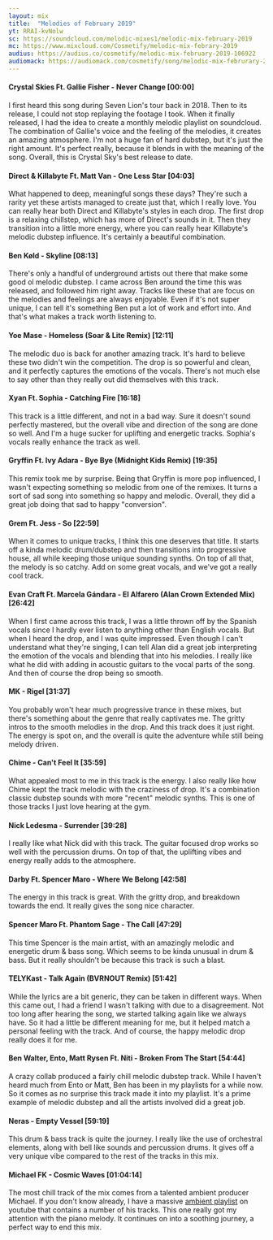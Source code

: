 ```yaml
---
layout: mix
title:  "Melodies of February 2019"
yt: RRAI-kvNolw
sc: https://soundcloud.com/melodic-mixes1/melodic-mix-february-2019
mc: https://www.mixcloud.com/Cosmetify/melodic-mix-febrary-2019
audius: https://audius.co/cosmetify/melodic-mix-february-2019-106922
audiomack: https://audiomack.com/cosmetify/song/melodic-mix-februrary-2019
---
```


#### Crystal Skies Ft. Gallie Fisher - Never Change [00:00]

I first heard this song during Seven Lion's tour back in 2018. Then to its release, I could not stop replaying the footage I took. When it finally released, I had the idea to create a monthly melodic playlist on soundcloud. The combination of Gallie's voice and the feeling of the melodies, it creates an amazing atmosphere. I'm not a huge fan of hard dubstep, but it's just the right amount. It's perfect really, because it blends in with the meaning of the song. Overall, this is Crystal Sky's best release to date.

#### Direct & Killabyte Ft. Matt Van - One Less Star [04:03]

What happened to deep, meaningful songs these days? They're such a rarity yet these artists managed to create just that, which I really love. You can really hear both Direct and Killabyte's styles in each drop. The first drop is a relaxing chillstep, which has more of Direct's sounds in it. Then they transition into a little more energy, where you can really hear Killabyte's melodic dubstep influence. It's certainly a beautiful combination.

#### Ben Køld - Skyline [08:13]

There's only a handful of underground artists out there that make some good ol melodic dubstep. I came across Ben around the time this was released, and followed him right away. Tracks like these that are focus on the melodies and feelings are always enjoyable. Even if it's not super unique, I can tell it's something Ben put a lot of work and effort into. And that's what makes a track worth listening to.

#### Yoe Mase - Homeless (Soar & Lite Remix) [12:11]

The melodic duo is back for another amazing track. It's hard to believe these two didn't win the competition. The drop is so powerful and clean, and it perfectly captures the emotions of the vocals. There's not much else to say other than they really out did themselves with this track.

#### Xyan Ft. Sophia - Catching Fire [16:18]

This track is a little different, and not in a bad way. Sure it doesn't sound perfectly mastered, but the overall vibe and direction of the song are done so well. And I'm a huge sucker for uplifting and energetic tracks. Sophia's vocals really enhance the track as well.

#### Gryffin Ft. Ivy Adara - Bye Bye (Midnight Kids Remix) [19:35]

This remix took me by surprise. Being that Gryffin is more pop influenced, I wasn't expecting something so melodic from one of the remixes. It turns a sort of sad song into something so happy and melodic. Overall, they did a great job doing that sad to happy "conversion".

#### Grem Ft. Jess - So  [22:59]

When it comes to unique tracks, I think this one deserves that title. It starts off a kinda melodic drum/dubstep and then transitions into progressive house, all while keeping those unique sounding synths. On top of all that, the melody is so catchy. Add on some great vocals, and we've got a really cool track.

#### Evan Craft Ft. Marcela Gándara - El Alfarero (Alan Crown Extended Mix) [26:42]

When I first came across this track, I was a little thrown off by the Spanish vocals since I hardly ever listen to anything other than English vocals. But when I heard the drop, and I was quite impressed. Even though I can't understand what they're singing, I can tell Alan did a great job interpreting the emotion of the vocals and blending that into his melodies. I really like what he did with adding in acoustic guitars to the vocal parts of the song. And then of course the drop being so smooth.

#### MK - Rigel [31:37]

You probably won't hear much progressive trance in these mixes, but there's something about the genre that really captivates me. The gritty intros to the smooth melodies in the drop. And this track does it just right. The energy is spot on, and the overall is quite the adventure while still being melody driven.

#### Chime - Can't Feel It [35:59]

What appealed most to me in this track is the energy. I also really like how Chime kept the track melodic with the craziness of drop. It's a combination classic dubstep sounds with more "recent" melodic synths. This is one of those tracks I just love hearing at the gym.

#### Nick Ledesma - Surrender [39:28]

I really like what Nick did with this track. The guitar focused drop works so well with the percussion drums. On top of that, the uplifting vibes and energy really adds to the atmosphere.

#### Darby Ft. Spencer Maro - Where We Belong [42:58]

The energy in this track is great. With the gritty drop, and breakdown towards the end. It really gives the song nice character.

#### Spencer Maro Ft. Phantom Sage - The Call [47:29]

This time Spencer is the main artist, with an amazingly melodic and energetic drum & bass song. Which seems to be kinda unusual in drum & bass. But it really shouldn't be because this track is such a blast.

#### TELYKast - Talk Again (BVRNOUT Remix) [51:42]

While the lyrics are a bit generic, they can be taken in different ways. When this came out, I had a friend I wasn't talking with due to a disagreement. Not too long after hearing the song, we started talking again like we always have. So it had a little be different meaning for me, but it helped match a personal feeling with the track. And of course, the happy melodic drop really does it for me.

#### Ben Walter, Ento, Matt Rysen Ft. Niti - Broken From The Start [54:44]

A crazy collab produced a fairly chill melodic dubstep track. While I haven't heard much from Ento or Matt, Ben has been in my playlists for a while now. So it comes as no surprise this track made it into my playlist. It's a prime example of melodic dubstep and all the artists involved did a great job.

#### Neras - Empty Vessel [59:19]

This drum & bass track is quite the journey. I really like the use of orchestral elements, along with bell like sounds and percussion drums. It gives off a very unique vibe compared to the rest of the tracks in this mix.

#### Michael FK - Cosmic Waves [01:04:14]

The most chill track of the mix comes from a talented ambient producer Michael. If you don't know already, I have a massive [ambient playlist](https://www.youtube.com/playlist?list=PLbXPToUISGbnv4uTX_MY5TjmeFI-0ICEv) on youtube that contains a number of his tracks. This one really got my attention with the piano melody. It continues on into a soothing journey, a perfect way to end this mix.